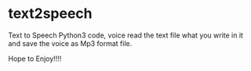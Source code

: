 # text2speech

Text to Speech Python3 code, voice read the text file what you write in it and save the voice as Mp3 format file.

Hope to Enjoy!!!!
